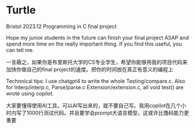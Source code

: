 # Turtle
Bristol 2023.12 Programming in C final project

Hope my junior students in the future can finish your final project ASAP and spend more time on the really important thing. If you find this useful, you can tell me.

一言蔽之，如果你是布里斯托大学的CS专业学生，希望你能够用我的项目代码来加快你做自己的final project的速度。把你的时间放在真正有意义的编程上

Technnical tips: I use chatgpt4 to write the whole Testing/compare.c. Also for Interp/interp.c, Parse/parse.c Extension/extension.c, all void test() are wrote using copilot.

大家要懂得使用AI工具，可以AI写出来的，就不要自己写。我用copilot在几个小时内写了1000行测试代码。并且要学会prompt大语言模型，这或许比撸码能力更重要
